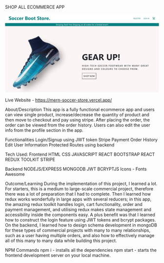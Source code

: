 SHOP ALL ECOMMERCE APP

![app image](public\images\ecom.png)

Live Website - https://mern-soccer-store.vercel.app/

About/Description
This app is a fully functional ecommerce app and users can view single product, increase/decrease the quantity of product and then move to checkout and pay using stripe. After placing the order, the order can be viewed from the order history. Users can also edit the user info from the profile section in the app.

Functionalities
Login/Signup using JWT token
Stripe Payment
Order History
Edit User Information
Protected Routes using backend

Tech Used:
Frontend
HTML
CSS
JAVASCRIPT
REACT BOOTSTRAP
REACT
REDUX TOOLKIT
STRIPE

Backend
NODEJS/EXPRESS
MONGODB
JWT
BCRYPTJS
Icons - Fonts Awesome

Outcome/Learning
During the implementation of this project, I learned a lot. For starters, this is a medium to large-scale commercial project, therefore there was a lot of preparation that I had to complete. Then I learned how redux works wonderfully in large apps with several reducers; in this app, the amazing redux toolkit handles login, cart functionality, order and payment management, and utilising redux makes state management and accessibility inside the components easy. A plus benefit was that I learned how to construct the login feature using JWT tokens and bcrypt packages. On the backend, I learned how to design schema development in mongoDB for these types of commercial projects with many to many relationships, such as a user having multiple orders, and also how to effectively manage all of this many to many data while building this project.

NPM Commands
npm i - installs all the dependencies
npm start - starts the frontend development server on your local machine.
